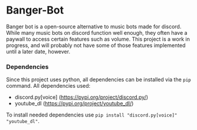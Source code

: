 # Banger-Bot

Banger bot is a open-source alternative to music bots made for discord. While many music bots on discord function well enough, they often have a paywall to access certain features such as volume. This project is a work in progress, and will probably not have some of those features implemented until a later date, however.

### Dependencies

Since this project uses python, all dependencies can be installed via the ``pip`` command.
All dependencies used:
- discord.py[voice]   (https://pypi.org/project/discord.py/)
- youtube_dl    (https://pypi.org/project/youtube_dl/)

To install needed dependencies use ``pip install "discord.py[voice]" "youtube_dl"``.
